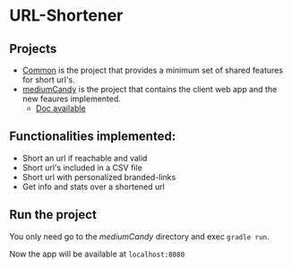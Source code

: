 # URL-Shortener

## Projects

* [Common](common) is the project that provides a minimum set of shared features for short url's.
* [mediumCandy](mediumCandy) is the project that contains the client web app and the new feaures implemented.
  * [Doc available](mediumCandy/doc) 

## Functionalities implemented:

* Short an url if reachable and valid
* Short url's included in a CSV file
* Short url with personalized branded-links
* Get info and stats over a shortened url


## Run the project
You only need go to the _mediumCandy_ directory and exec `gradle run`.

Now the app will be available at `localhost:8080`

